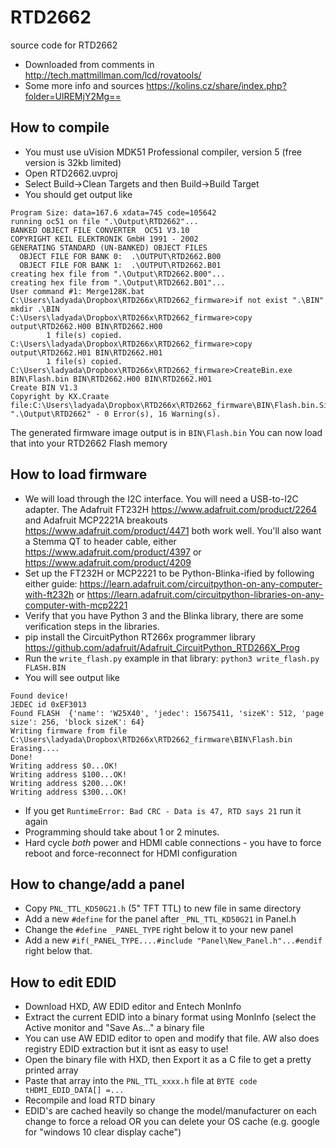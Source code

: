 # RTD2662
source code for RTD2662
* Downloaded from comments in http://tech.mattmillman.com/lcd/rovatools/
* Some more info and sources https://kolins.cz/share/index.php?folder=UlREMjY2Mg==

## How to compile
  * You must use uVision MDK51 Professional compiler, version 5 (free version is 32kb limited)
  * Open RTD2662.uvproj
  * Select Build->Clean Targets and then Build->Build Target
  * You should get output like
```
Program Size: data=167.6 xdata=745 code=105642
running oc51 on file ".\Output\RTD2662"...
BANKED OBJECT FILE CONVERTER  OC51 V3.10
COPYRIGHT KEIL ELEKTRONIK GmbH 1991 - 2002
GENERATING STANDARD (UN-BANKED) OBJECT FILES
  OBJECT FILE FOR BANK 0:  .\OUTPUT\RTD2662.B00
  OBJECT FILE FOR BANK 1:  .\OUTPUT\RTD2662.B01
creating hex file from ".\Output\RTD2662.B00"...
creating hex file from ".\Output\RTD2662.B01"...
User command #1: Merge128K.bat
C:\Users\ladyada\Dropbox\RTD266x\RTD2662_firmware>if not exist ".\BIN" mkdir .\BIN 
C:\Users\ladyada\Dropbox\RTD266x\RTD2662_firmware>copy output\RTD2662.H00 BIN\RTD2662.H00 
        1 file(s) copied.
C:\Users\ladyada\Dropbox\RTD266x\RTD2662_firmware>copy output\RTD2662.H01 BIN\RTD2662.H01 
        1 file(s) copied.
C:\Users\ladyada\Dropbox\RTD266x\RTD2662_firmware>CreateBin.exe BIN\Flash.bin BIN\RTD2662.H00 BIN\RTD2662.H01 
Create BIN V1.3
Copyright by KX.Craate file:C:\Users\ladyada\Dropbox\RTD266x\RTD2662_firmware\BIN\Flash.bin.Size:1e041
".\Output\RTD2662" - 0 Error(s), 16 Warning(s).
```
The generated firmware image output is in `BIN\Flash.bin` You can now load that into your RTD2662 Flash memory

## How to load firmware
  * We will load through the I2C interface. You will need a USB-to-I2C adapter. The Adafruit FT232H <https://www.adafruit.com/product/2264> and Adafruit MCP2221A breakouts <https://www.adafruit.com/product/4471> both work well. You'll also want a Stemma QT to header cable, either <https://www.adafruit.com/product/4397> or <https://www.adafruit.com/product/4209>
  * Set up the FT232H or MCP2221 to be Python-Blinka-ified by following either guide: <https://learn.adafruit.com/circuitpython-on-any-computer-with-ft232h> or <https://learn.adafruit.com/circuitpython-libraries-on-any-computer-with-mcp2221>
  * Verify that you have Python 3 and the Blinka library, there are some verification steps in the libraries.
  * pip install the CircuitPython RT266x programmer library <https://github.com/adafruit/Adafruit_CircuitPython_RTD266X_Prog>
  * Run the `write_flash.py` example in that library: `python3 write_flash.py FLASH.BIN`
  * You will see output like
```
Found device!
JEDEC id 0xEF3013
Found FLASH  {'name': 'W25X40', 'jedec': 15675411, 'sizeK': 512, 'page size': 256, 'block sizeK': 64}
Writing firmware from file C:\Users\ladyada\Dropbox\RTD266x\RTD2662_firmware\BIN\Flash.bin
Erasing....
Done!
Writing address $0...OK!
Writing address $100...OK!
Writing address $200...OK!
Writing address $300...OK!
```
  * If you get `RuntimeError: Bad CRC - Data is 47, RTD says 21` run it again
  * Programming should take about 1 or 2 minutes.
  * Hard cycle *both* power and HDMI cable connections - you have to force reboot and force-reconnect for HDMI configuration

## How to change/add a panel
  * Copy `PNL_TTL_KD50G21.h` (5" TFT TTL) to new file in same directory
  * Add a new `#define` for the panel after `_PNL_TTL_KD50G21` in Panel.h
  * Change the `#define _PANEL_TYPE` right below it to your new panel
  * Add a new `#if(_PANEL_TYPE....#include "Panel\New_Panel.h"...#endif` right below that.

## How to edit EDID
  * Download HXD, AW EDID editor and Entech MonInfo
  * Extract the current EDID into a binary format using MonInfo (select the Active monitor and "Save As..." a binary file
  * You can use AW EDID editor to open and modify that file. AW also does registry EDID extraction but it isnt as easy to use!
  * Open the binary file with HXD, then Export it as a C file to get a pretty printed array
  * Paste that array into the `PNL_TTL_xxxx.h` file at `BYTE code tHDMI_EDID_DATA[] =...`
  * Recompile and load RTD binary
  * EDID's are cached heavily so change the model/manufacturer on each change to force a reload OR you can delete your OS cache (e.g. google for "windows 10 clear display cache")